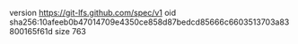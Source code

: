 version https://git-lfs.github.com/spec/v1
oid sha256:10afeeb0b47014709e4350ce858d87bedcd85666c6603513703a83800165f61d
size 763
